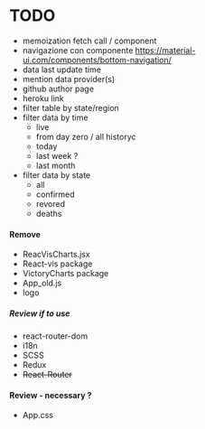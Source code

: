 # TODO

- memoization fetch call / component
- navigazione con componente https://material-ui.com/components/bottom-navigation/
- data last update time
- mention data provider(s)
- github author page
- heroku link
- filter table by state/region
- filter data by time
  - live
  - from day zero / all historyc
  - today
  - last week ?
  - last month
- filter data by state
  - all
  - confirmed
  - revored
  - deaths

#### Remove

- ReacVisCharts.jsx
- React-vis package
- VictoryCharts package
- App_old.js
- logo

##### Review if to use

- react-router-dom
- i18n
- SCSS
- Redux
- ~~React-Router~~

#### Review - necessary ?

- App.css
